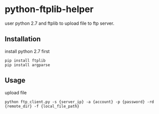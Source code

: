 # python-ftplib-helper

user python 2.7 and ftplib to upload file to ftp server.

Installation
------------
install python 2.7 first

    pip install ftplib
    pip install argparse


Usage
------------
upload file

    python ftp_client.py -s {server_ip} -a {account} -p {password} -rd {remote_dir} -f {local_file_path}
    
